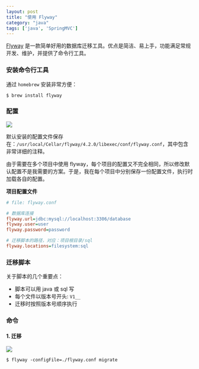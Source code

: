 ```yaml
---
layout: post
title: "使用 Flyway"
category: "java"
tags: ['java', 'SpringMVC']
---
```


[Flyway](https://flywaydb.org/) 是一款简单好用的数据库迁移工具。优点是简洁、易上手，功能满足常规开发、维护，并提供了命令行工具。


### 安装命令行工具

通过 `homebrew` 安装非常方便：

```shell
$ brew install flyway
```

### 配置

![](https://flywaydb.org/assets/balsamiq/CommandLineDirectoryStructure.png)

默认安装的配置文件保存在：`/usr/local/Cellar/flyway/4.2.0/libexec/conf/flyway.conf`，其中包含非常详细的注释。

由于需要在多个项目中使用 flyway，每个项目的配置又不完全相同，所以修改默认配置不是我需要的方案。于是，我在每个项目中分别保存一份配置文件，执行时加载各自的配置。

**项目配置文件**

```ini
# file: flyway.conf

# 数据库连接
flyway.url=jdbc:mysql://localhost:3306/database
flyway.user=user
flyway.password=password

# 迁移脚本的路径，对应：项目根目录/sql
flyway.locations=filesystem:sql
```

<!-- more -->

### 迁移脚本

关于脚本的几个重要点：

* 脚本可以用 java 或 sql 写
* 每个文件以版本号开头: `V1__`
* 迁移时按照版本号顺序执行


### 命令

#### 1. 迁移

![](https://flywaydb.org/assets/balsamiq/command-migrate.png)

```shell
$ flyway -configFile=./flyway.conf migrate
```

